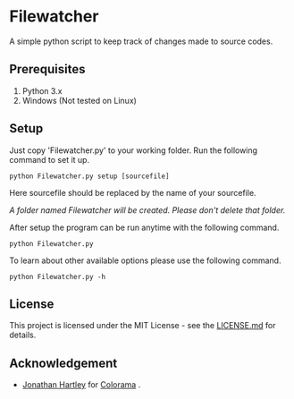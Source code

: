 # Filewatcher

A simple python script to keep track of changes made to source codes.

## Prerequisites

1. Python 3.x
2. Windows (Not tested on Linux)

## Setup

Just copy 'Filewatcher.py' to your working folder. Run the following command to set it up.

```
python Filewatcher.py setup [sourcefile]

```

Here sourcefile should be replaced by the name of your sourcefile.

*A folder named Filewatcher will be created. Please don't delete that folder.*

After setup the program can be run anytime with the following command.

```
python Filewatcher.py

```

To learn about other available options please use the following command.

```
python Filewatcher.py -h

```

## License

This project is licensed under the MIT License - see the [LICENSE.md](LICENSE) for details.

## Acknowledgement

* [Jonathan Hartley](https://github.com/tartley) for [Colorama](https://github.com/tartley/colorama) .


